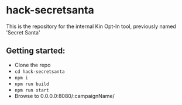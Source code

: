 # hack-secretsanta
This is the repository for the internal Kin Opt-In tool, previously named 'Secret Santa'


## Getting started:
- Clone the repo
- `cd hack-secretsanta`
- `npm i`
- `npm run build`
- `npm run start`
- Browse to 0.0.0.0:8080/:campaignName/